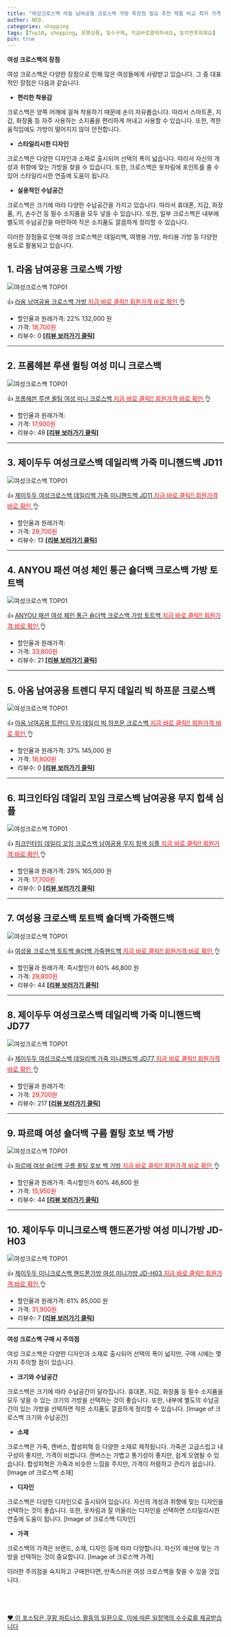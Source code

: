 ```yaml
---
title: "여성크로스백 라옴 남여공용 크로스백 가방 특장점 필요 추천 제품 비교 최저 가격 비교 장점 구매 후기 구매평"
author: NEO.
categories: shopping
tags: [Top10, shopping, 유행상품, 필수구매, 지금바로클릭하세요, 놓치면후회해요]
pin: true
---
```

**여성 크로스백의 장점**

여성 크로스백은 다양한 장점으로 인해 많은 여성들에게 사랑받고 있습니다. 그 중 대표적인 장점은 다음과 같습니다.

* **편리한 착용감**

크로스백은 양쪽 어깨에 걸쳐 착용하기 때문에 손이 자유롭습니다. 따라서 스마트폰, 지갑, 화장품 등 자주 사용하는 소지품을 편리하게 꺼내고 사용할 수 있습니다. 또한, 격한 움직임에도 가방이 떨어지지 않아 안전합니다.

* **스타일리시한 디자인**

크로스백은 다양한 디자인과 소재로 출시되어 선택의 폭이 넓습니다. 따라서 자신의 개성과 취향에 맞는 가방을 찾을 수 있습니다. 또한, 크로스백은 옷차림에 포인트를 줄 수 있어 스타일리시한 연출에 도움이 됩니다.

* **실용적인 수납공간**

크로스백은 크기에 따라 다양한 수납공간을 가지고 있습니다. 따라서 휴대폰, 지갑, 화장품, 키, 손수건 등 필수 소지품을 모두 넣을 수 있습니다. 또한, 일부 크로스백은 내부에 별도의 수납공간을 마련하여 작은 소지품도 깔끔하게 정리할 수 있습니다.

이러한 장점들로 인해 여성 크로스백은 데일리백, 여행용 가방, 파티용 가방 등 다양한 용도로 활용되고 있습니다.

   

## 1. 라옴 남여공용 크로스백 가방

![여성크로스백 TOP01](https://thumbnail7.coupangcdn.com/thumbnails/remote/490x490ex/image/vendor_inventory/6bdd/df576542fc115d59cde65dfdd2b642ac58eaad6e3091c1ed16a7a10df352.png)


👍 [라옴 남여공용 크로스백 가방 <font color=red> 지금 바로 클릭!! 회원가격 바로 확인 </font> ](https://link.coupang.com/re/AFFSDP?lptag=AF3617701&subid=GithubCoopas&pageKey=7553268193&traceid=V0-153&itemId=19883116337&vendorItemId=86889618504) 👌 


- 할인율과 원래가격: 22%  132,000   원
- 가격: <span style='color:red'>18,700원</span>
- 리뷰수: 0  [**[리뷰 보러가기 클릭]**](https://link.coupang.com/re/AFFSDP?lptag=AF3617701&subid=GithubCoopas&pageKey=7553268193&traceid=V0-153&itemId=19883116337&vendorItemId=86889618504)

---


   

## 2. 프롬헤븐 루샌 퀼팅 여성 미니 크로스백

![여성크로스백 TOP01](https://thumbnail6.coupangcdn.com/thumbnails/remote/490x490ex/image/retail/images/84932158798612-c2dce5cb-baa7-4fee-9751-cd4e3146425c.jpg)


👍 [프롬헤븐 루샌 퀼팅 여성 미니 크로스백 <font color=red> 지금 바로 클릭!! 회원가격 바로 확인 </font> ](https://link.coupang.com/re/AFFSDP?lptag=AF3617701&subid=GithubCoopas&pageKey=175069723&traceid=V0-153&itemId=500324049&vendorItemId=4275468361) 👌 


- 할인율과 원래가격: 
- 가격: <span style='color:red'>17,900원</span>
- 리뷰수: 49  [**[리뷰 보러가기 클릭]**](https://link.coupang.com/re/AFFSDP?lptag=AF3617701&subid=GithubCoopas&pageKey=175069723&traceid=V0-153&itemId=500324049&vendorItemId=4275468361)

---


   

## 3. 제이두두 여성크로스백 데일리백 가죽 미니핸드백 JD11

![여성크로스백 TOP01](https://thumbnail6.coupangcdn.com/thumbnails/remote/490x490ex/image/vendor_inventory/9fce/1f2c88e49e75a1a7a7b45bde5a1a4ad9b1c505dcbb69ce6b364d30c96a8d.jpg)


👍 [제이두두 여성크로스백 데일리백 가죽 미니핸드백 JD11 <font color=red> 지금 바로 클릭!! 회원가격 바로 확인 </font> ](https://link.coupang.com/re/AFFSDP?lptag=AF3617701&subid=GithubCoopas&pageKey=7200776442&traceid=V0-153&itemId=18201189669&vendorItemId=85649018048) 👌 


- 할인율과 원래가격: 
- 가격: <span style='color:red'>29,700원</span>
- 리뷰수: 13  [**[리뷰 보러가기 클릭]**](https://link.coupang.com/re/AFFSDP?lptag=AF3617701&subid=GithubCoopas&pageKey=7200776442&traceid=V0-153&itemId=18201189669&vendorItemId=85649018048)

---


   

## 4. ANYOU 패션 여성 체인 통근 숄더백 크로스백 가방 토트백

![여성크로스백 TOP01](https://thumbnail8.coupangcdn.com/thumbnails/remote/490x490ex/image/vendor_inventory/51b7/8ba1898e61bddb615b8549b4abbde4396314c31d6984826277133633cee7.jpg)


👍 [ANYOU 패션 여성 체인 통근 숄더백 크로스백 가방 토트백 <font color=red> 지금 바로 클릭!! 회원가격 바로 확인 </font> ](https://link.coupang.com/re/AFFSDP?lptag=AF3617701&subid=GithubCoopas&pageKey=7537025821&traceid=V0-153&itemId=19803915069&vendorItemId=87391683860) 👌 


- 할인율과 원래가격: 
- 가격: <span style='color:red'>33,800원</span>
- 리뷰수: 21  [**[리뷰 보러가기 클릭]**](https://link.coupang.com/re/AFFSDP?lptag=AF3617701&subid=GithubCoopas&pageKey=7537025821&traceid=V0-153&itemId=19803915069&vendorItemId=87391683860)

---


   

## 5. 아옴 남여공용 트렌디 무지 데일리 빅 하프문 크로스백

![여성크로스백 TOP01](https://thumbnail10.coupangcdn.com/thumbnails/remote/490x490ex/image/vendor_inventory/8439/481ea0853579c1f1e130057128286b9bfe01595638ae72d88d2984669fe2.jpg)


👍 [아옴 남여공용 트렌디 무지 데일리 빅 하프문 크로스백 <font color=red> 지금 바로 클릭!! 회원가격 바로 확인 </font> ](https://link.coupang.com/re/AFFSDP?lptag=AF3617701&subid=GithubCoopas&pageKey=7324565395&traceid=V0-153&itemId=18792910262&vendorItemId=86809321786) 👌 


- 할인율과 원래가격: 37%  145,000   원
- 가격: <span style='color:red'>18,800원</span>
- 리뷰수: 0  [**[리뷰 보러가기 클릭]**](https://link.coupang.com/re/AFFSDP?lptag=AF3617701&subid=GithubCoopas&pageKey=7324565395&traceid=V0-153&itemId=18792910262&vendorItemId=86809321786)

---


   

## 6. 피크인타임 데일리 꼬임 크로스백 남여공용 무지 힙색 심플

![여성크로스백 TOP01](https://thumbnail9.coupangcdn.com/thumbnails/remote/490x490ex/image/vendor_inventory/072e/9d36f284611036c9e590bcb3f9dbeb9f0187811bfb451b78025d8fda1b12.jpg)


👍 [피크인타임 데일리 꼬임 크로스백 남여공용 무지 힙색 심플 <font color=red> 지금 바로 클릭!! 회원가격 바로 확인 </font> ](https://link.coupang.com/re/AFFSDP?lptag=AF3617701&subid=GithubCoopas&pageKey=7553607948&traceid=V0-153&itemId=19884567199&vendorItemId=86984989454) 👌 


- 할인율과 원래가격: 29%  165,000   원
- 가격: <span style='color:red'>17,700원</span>
- 리뷰수: 0  [**[리뷰 보러가기 클릭]**](https://link.coupang.com/re/AFFSDP?lptag=AF3617701&subid=GithubCoopas&pageKey=7553607948&traceid=V0-153&itemId=19884567199&vendorItemId=86984989454)

---


   

## 7. 여성용 크로스백 토트백 숄더백 가죽핸드백

![여성크로스백 TOP01](https://thumbnail6.coupangcdn.com/thumbnails/remote/490x490ex/image/vendor_inventory/53ba/8512bb3da50bcdd600f214d13da77945ccfe6ea62d95336b7ff24e596004.jpg)


👍 [여성용 크로스백 토트백 숄더백 가죽핸드백 <font color=red> 지금 바로 클릭!! 회원가격 바로 확인 </font> ](https://link.coupang.com/re/AFFSDP?lptag=AF3617701&subid=GithubCoopas&pageKey=7613060772&traceid=V0-153&itemId=20167308329&vendorItemId=87259597794) 👌 


- 할인율과 원래가격: 즉시할인가 60%  46,800   원
- 가격: <span style='color:red'>29,800원</span>
- 리뷰수: 44  [**[리뷰 보러가기 클릭]**](https://link.coupang.com/re/AFFSDP?lptag=AF3617701&subid=GithubCoopas&pageKey=7613060772&traceid=V0-153&itemId=20167308329&vendorItemId=87259597794)

---


   

## 8. 제이두두 여성크로스백 데일리백 가죽 미니핸드백 JD77

![여성크로스백 TOP01](https://thumbnail9.coupangcdn.com/thumbnails/remote/490x490ex/image/vendor_inventory/6e53/c73291817f9a5230566961edb9bb2e47a3e1e052f5de2291c20488110c01.jpg)


👍 [제이두두 여성크로스백 데일리백 가죽 미니핸드백 JD77 <font color=red> 지금 바로 클릭!! 회원가격 바로 확인 </font> ](https://link.coupang.com/re/AFFSDP?lptag=AF3617701&subid=GithubCoopas&pageKey=7377847595&traceid=V0-153&itemId=19046135352&vendorItemId=86169484650) 👌 


- 할인율과 원래가격: 
- 가격: <span style='color:red'>29,700원</span>
- 리뷰수: 217  [**[리뷰 보러가기 클릭]**](https://link.coupang.com/re/AFFSDP?lptag=AF3617701&subid=GithubCoopas&pageKey=7377847595&traceid=V0-153&itemId=19046135352&vendorItemId=86169484650)

---


   

## 9. 파르떼 여성 숄더백 구름 퀼팅 호보 백 가방

![여성크로스백 TOP01](https://thumbnail10.coupangcdn.com/thumbnails/remote/490x490ex/image/vendor_inventory/41d2/8aff3c3991fdda0587a7771454346238aa299369f0aea256b7c7e96e6d8a.jpg)


👍 [파르떼 여성 숄더백 구름 퀼팅 호보 백 가방 <font color=red> 지금 바로 클릭!! 회원가격 바로 확인 </font> ](https://link.coupang.com/re/AFFSDP?lptag=AF3617701&subid=GithubCoopas&pageKey=7558560957&traceid=V0-153&itemId=19908265262&vendorItemId=87096848254) 👌 


- 할인율과 원래가격: 즉시할인가 60%  46,800   원
- 가격: <span style='color:red'>15,950원</span>
- 리뷰수: 44  [**[리뷰 보러가기 클릭]**](https://link.coupang.com/re/AFFSDP?lptag=AF3617701&subid=GithubCoopas&pageKey=7558560957&traceid=V0-153&itemId=19908265262&vendorItemId=87096848254)

---


   

## 10. 제이두두 미니크로스백 핸드폰가방 여성 미니가방 JD-H03

![여성크로스백 TOP01](https://thumbnail8.coupangcdn.com/thumbnails/remote/490x490ex/image/vendor_inventory/e790/9f4b1aaa6a673f5fade39e0726c00e3b6a01904afd9aae3c1d10b7f176ff.jpg)


👍 [제이두두 미니크로스백 핸드폰가방 여성 미니가방 JD-H03 <font color=red> 지금 바로 클릭!! 회원가격 바로 확인 </font> ](https://link.coupang.com/re/AFFSDP?lptag=AF3617701&subid=GithubCoopas&pageKey=7633370411&traceid=V0-153&itemId=20264640981&vendorItemId=87351979798) 👌 


- 할인율과 원래가격: 61%  85,000   원
- 가격: <span style='color:red'>31,900원</span>
- 리뷰수: 7  [**[리뷰 보러가기 클릭]**](https://link.coupang.com/re/AFFSDP?lptag=AF3617701&subid=GithubCoopas&pageKey=7633370411&traceid=V0-153&itemId=20264640981&vendorItemId=87351979798)

---
**여성 크로스백 구매 시 주의점**

여성 크로스백은 다양한 디자인과 소재로 출시되어 선택의 폭이 넓지만, 구매 시에는 몇 가지 주의할 점이 있습니다.

* **크기와 수납공간**

크로스백은 크기에 따라 수납공간이 달라집니다. 휴대폰, 지갑, 화장품 등 필수 소지품을 모두 넣을 수 있는 크기의 가방을 선택하는 것이 좋습니다. 또한, 내부에 별도의 수납공간이 있는 가방을 선택하면 작은 소지품도 깔끔하게 정리할 수 있습니다.
[Image of 크로스백 크기와 수납공간]

* **소재**

크로스백은 가죽, 캔버스, 합성피혁 등 다양한 소재로 제작됩니다. 가죽은 고급스럽고 내구성이 좋지만, 가격이 비쌉니다. 캔버스는 가볍고 통기성이 좋지만, 쉽게 오염될 수 있습니다. 합성피혁은 가죽과 비슷한 느낌을 주지만, 가격이 저렴하고 관리가 쉽습니다.
[Image of 크로스백 소재]

* **디자인**

크로스백은 다양한 디자인으로 출시되어 있습니다. 자신의 개성과 취향에 맞는 디자인을 선택하는 것이 좋습니다. 또한, 옷차림과 잘 어울리는 디자인을 선택하면 스타일리시한 연출에 도움이 됩니다.
[Image of 크로스백 디자인]

* **가격**

크로스백의 가격은 브랜드, 소재, 디자인 등에 따라 다양합니다. 자신의 예산에 맞는 가방을 선택하는 것이 중요합니다.
[Image of 크로스백 가격]

이러한 주의점을 숙지하고 구매한다면, 만족스러운 여성 크로스백을 찾을 수 있을 것입니다.<br><br><br><br><br> [ ❤  이 포스팅은 쿠팡 파트너스 활동의 일환으로, 이에 따른 일정액의 수수료를 제공받습니다](https://link.coupang.com/a/bcEFyh)